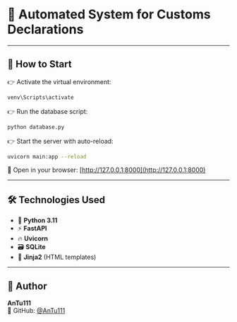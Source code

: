 # 🚀 Automated System for Customs Declarations

---

## 📌 How to Start

👉 Activate the virtual environment:  
```bash
venv\Scripts\activate
```

👉 Run the database script:  
```bash
python database.py
```

👉 Start the server with auto-reload:  
```bash
uvicorn main:app --reload
```

🔗 Open in your browser: [http://127.0.0.1:8000](http://127.0.0.1:8000)

---
## 🛠 Technologies Used

- 🐍 **Python 3.11**
- ⚡ **FastAPI**
- 🔥 **Uvicorn**
- 🗃 **SQLite**
- 🎨 **Jinja2** (HTML templates)

---

## 👤 Author

**AnTu111**  
📎 GitHub: [@AnTu111](https://github.com/AnTu111)
